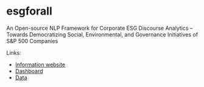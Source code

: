 # esgforall
An Open-source NLP Framework for Corporate ESG Discourse Analytics –  Towards Democratizing Social, Environmental, and Governance Initiatives of S&amp;P 500 Companies 

Links:
* [Information website](https://sites.google.com/view/esgforall/home)
* [Dashboard](https://sites.google.com/view/esgforall/esg-score-dashboard)
* [Data](https://huggingface.co/datasets/esgdash/esgforall)
